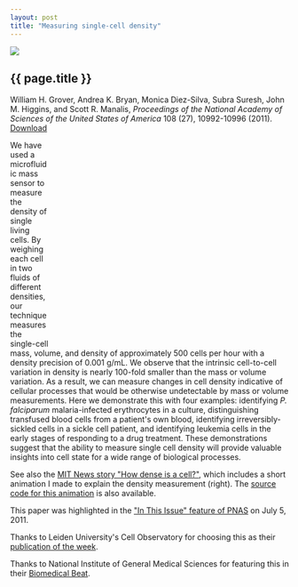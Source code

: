 ```yaml
---
layout: post
title: "Measuring single-cell density"
---
```


[![](http://wgrover.com/images/cell_density.png)](pdfs/cell_density.pdf)

{{ page.title }}
----------------

William H. Grover, Andrea K. Bryan, Monica Diez-Silva, Subra Suresh, John M. Higgins, and Scott R. Manalis, *Proceedings of the National Academy of Sciences of the United States of America* 108 (27), 10992-10996 (2011).  [Download](pdfs/cell_density.pdf)

<div style="float:right;margin:10px 0px 10px 10px;"><object width="425" height="349"><param name="movie" value="http://www.youtube.com/v/P5M_C_P02DQ?version=3&amp;hl=en_US&amp;rel=0"></param><param name="allowFullScreen" value="true"></param><param name="allowscriptaccess" value="always"></param><embed src="http://www.youtube.com/v/P5M_C_P02DQ?version=3&amp;hl=en_US&amp;rel=0" type="application/x-shockwave-flash" width="425" height="349" allowscriptaccess="always" allowfullscreen="true"></embed></object></div>

We have used a microfluidic mass sensor to measure the density of single living cells.  By weighing each cell in two fluids of different densities, our technique measures the single-cell mass, volume, and density of approximately 500 cells per hour with a density precision of 0.001 g/mL.  We observe that the intrinsic cell-to-cell variation in density is nearly 100-fold smaller than the mass or volume variation.  As a result, we can measure changes in cell density indicative of cellular processes that would be otherwise undetectable by mass or volume measurements.  Here we demonstrate this with four examples:  identifying *P. falciparum* malaria-infected erythrocytes in a culture, distinguishing transfused blood cells from a patient's own blood, identifying irreversibly-sickled cells in a sickle cell patient, and identifying leukemia cells in the early stages of responding to a drug treatment.   These demonstrations suggest that the ability to measure single cell density will provide valuable insights into cell state for a wide range of biological processes.

See also the [MIT News story "How dense is a cell?"](http://web.mit.edu/newsoffice/2011/cell-density-0621.html), which includes a short animation I made to explain the density measurement (right).  The [source code for this animation](http://wgrover.com/graphics) is also available.

This paper was highlighted in the ["In This Issue" feature of PNAS](http://www.pnas.org/content/108/27/10927.full) on July 5, 2011.

Thanks to Leiden University's Cell Observatory for choosing this as their [publication of the week](http://cellobservatory.lic.leidenuniv.nl/news/publication-week-23).

Thanks to National Institute of General Medical Sciences for featuring this in their [Biomedical Beat](http://publications.nigms.nih.gov/biobeat/11-07-21/index.html#3).